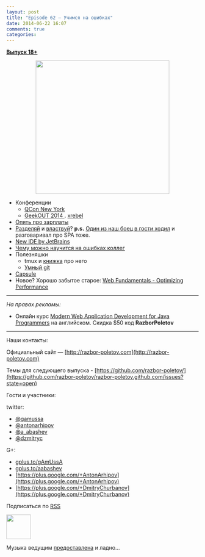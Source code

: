 ```yaml
---
layout: post
title: "Episode 62 — Учимся на ошибках"
date: 2014-06-22 16:07
comments: true
categories: 
---
```


[__Выпуск 18+__](http://s2.developerslife.ru/public/images/gifs/63e1f331-bee2-4648-af36-709f123ea05d.gif)

<div class="separator" style="clear: both; text-align: center;">
<a href="http://razbor-poletov.com/images/razbor_62_text.jpg" imageanchor="1" style="margin-left: 1em; margin-right: 1em;"><img border="0" height="350" src="http://razbor-poletov.com/images/razbor_62_text.jpg" width="350" /></a>
</div>

* Конференции
	* [QCon New York](https://qconnewyork.com/schedule-2014) 
	* [GeekOUT 2014 ](http://2014.geekout.ee/). [xrebel](http://xrebel.com)
* [Опять про зарплаты](http://www.forbes.com/sites/cameronkeng/2014/06/22/employees-that-stay-in-companies-longer-than-2-years-get-paid-50-less/)
* [Разделяй](http://programmers.stackexchange.com/questions/107503/is-it-common-to-separate-back-end-and-front-end-into-two-positions-on-web-develo) и [властвуй](http://lostechies.com/bradcarleton/2014/03/25/frontend-backend-gotta-keepem-separated/)? __p.s.__ [Один из наш боец в гости ходил](http://americhka.us/2014/06/21/427-%D0%BF%D1%80%D0%BE%D0%B3%D1%80%D0%B0%D0%BC%D0%BC%D0%B8%D1%81%D1%82%D1%8B) и разговаривал про SPA тоже.
* [New IDE by JetBrains](http://blog.jetbrains.com/blog/2014/06/09/0xdbe-brand-new-ide-for-dbas-and-sql-developers/
)
* [Чему можно научится на ошибках коллег](http://static.googleusercontent.com/media/research.google.com/de//pubs/archive/42184.pdf
)
* Полезняшки
	* tmux и [книжка](http://pragprog.com/book/bhtmux/tmux) про него
	* [Умный git](http://www.syntevo.com/smartgithg/) 
* [Capsule](https://github.com/puniverse/capsule) 
* Новое? Хорошо забытое старое: [Web Fundamentals - Optimizing Performance](https://developers.google.com/web/fundamentals/performance/)


---

_На правах рекламы:_

* Онлайн курс [Modern Web Application Development for Java Programmers](http://www.eventbrite.com/e/modern-web-application-development-for-java-programmers-starts-07272014-tickets-11465653077) на английском. Скидка $50 код **RazborPoletov**

---


Наши контакты:

Официальный сайт — [http://razbor-poletov.com](http://razbor-poletov.com)

Темы для следующего выпуска - [https://github.com/razbor-poletov/](https://github.com/razbor-poletov/razbor-poletov.github.com/issues?state=open)

Гости и участники:

twitter: 

 * [@gamussa](https://twitter.com/#!/gamussa)
 * [@antonarhipov](https://twitter.com/#!/antonarhipov)
 * [@a_abashev](https://twitter.com/#!/a_abashev)
 * [@dzmitryc ](https://twitter.com/#!/dzmitryc)
 
G+:

 * [gplus.to/gAmUssA](http://gplus.to/gAmUssA) 
 * [gplus.to/aabashev](http://gplus.to/aabashev) 
 * [https://plus.google.com/+AntonArhipov](https://plus.google.com/+AntonArhipov) 
 * [https://plus.google.com/+DmitryChurbanov](https://plus.google.com/+DmitryChurbanov) 

<!-- player goes here-->

<audio preload="none">
   <source src="http://traffic.libsyn.com/razborpoletov/razbor_62.mp3" type="audio/mp3" />
   Your browser does not support the audio tag.
</audio>

Подписаться по [RSS](http://feeds.feedburner.com/razbor-podcast)

<!-- episode file link goes here-->
<a href="http://traffic.libsyn.com/razborpoletov/razbor_62.mp3" imageanchor="1" style="clear: left; margin-bottom: 1em; margin-left: auto; margin-right: 2em;"><img border="0" height="64" src="http://2.bp.blogspot.com/-qkfh8Q--dks/T0gixAMzuII/AAAAAAAAHD0/O5LbF3vvBNQ/s200/1330127522_mp3.png" width="64" /></a>

Музыка ведущим [предоставлена](http://www.audiobank.fm/single-music/27/111/More-And-Less/) и ладно...